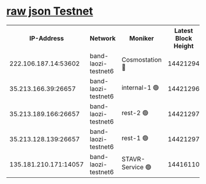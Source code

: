 
[raw json Testnet](https://rpc-check.bandt.stavr.tech/bandt/rpcbandt_result.json)
=

<table><tr><th>IP-Address</th><th>Network</th><th>Moniker</th><th>Latest Block Height</th><th>Earliest Block Height</th><th>Catching Up</th><th>Tx Index</th><th>Voting Power</th><th>Scan Time</th></tr><tr><td>222.106.187.14:53602</td><td>band-laozi-testnet6</td><td>Cosmostation 🔴</td><td>14421294</td><td>13177501</td><td>False</td><td>on</td><td>2203223</td><td>2024-01-01T08:39:51.275593275UTC</td></tr><tr><td>35.213.166.39:26657</td><td>band-laozi-testnet6</td><td>internal-1 🟢</td><td>14421296</td><td>14321296</td><td>False</td><td>on</td><td>0</td><td>2024-01-01T08:39:52.485589652UTC</td></tr><tr><td>35.213.189.166:26657</td><td>band-laozi-testnet6</td><td>rest-2 🟢</td><td>14421297</td><td>14321297</td><td>False</td><td>on</td><td>0</td><td>2024-01-01T08:39:53.679666375UTC</td></tr><tr><td>35.213.128.139:26657</td><td>band-laozi-testnet6</td><td>rest-1 🟢</td><td>14421297</td><td>14321297</td><td>False</td><td>on</td><td>0</td><td>2024-01-01T08:39:54.900371973UTC</td></tr><tr><td>135.181.210.171:14057</td><td>band-laozi-testnet6</td><td>STAVR-Service 🟢</td><td>14416110</td><td>14415001</td><td>False</td><td>on</td><td>0</td><td>2024-01-01T08:39:49.831133011UTC</td></tr></table>
